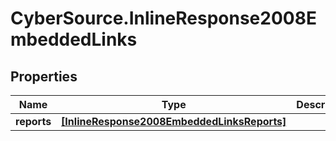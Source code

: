 # CyberSource.InlineResponse2008EmbeddedLinks

## Properties
Name | Type | Description | Notes
------------ | ------------- | ------------- | -------------
**reports** | [**[InlineResponse2008EmbeddedLinksReports]**](InlineResponse2008EmbeddedLinksReports.md) |  | [optional] 


